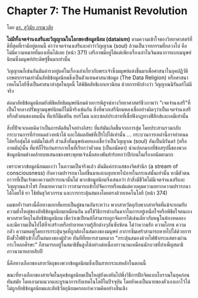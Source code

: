 Chapter 7: The Humanist Revolution
===
โดย [ดร. สุวินัย ภรณวลัย](https://www.facebook.com/suvinaip/posts/2394555527248241?hc_location=ufi)

**ไม่มีทั้งเจตจำนงเสรีและวิญญาณในโลกของข้อมูลนิยม (dataism)**  ตามความเข้าใจของวิทยาศาสตร์ที่ดีที่สุดที่เรามีอยู่ตอนนี้ คำว่าเจตจำนงเสรีและคำว่าวิญญาณ (soul) ล้วนเป็นวาทกรรมที่กลวงโบ๋ คือไม่มีความหมายที่มองเห็นได้เลย (หน้า 371) เสรีภาพมีอยู่ได้แต่เพียงเรื่องเล่าในจินตนาการแบบมนุษย์นิยมซึ่งมนุษย์ประดิษฐ์ขึ้นมาเท่านั้น  

วิญญาณก็เช่นกันมันดำรงอยู่แค่ในเรื่องเล่าเกี่ยวกับพระเจ้าซึ่งมนุษย์แต่งขึ้นมาเพื่อศาสนาในยุคปฏิวัติเกษตรกรรมเท่านั้นลัทธิข้อมูลนิยมซึ่งเป็นตัวแทนศาสนาข้อมูล (The Data Religion) หรือศาสนาเทคโนโลยีซึ่งเป็นศาสนาล่าสุดในยุคนี้ ได้พิชิตลัทธิเอกเทวนิยม ด้วยการหักล้างว่า วิญญาณนิรันดร์ไม่มีจริง

ต่อมาลัทธิข้อมูลนิยมยังพิชิตลัทธิมนุษย์นิยมด้วยการพิสูจน์ทางวิทยาศาสตร์ชีวภาพว่า "เจตจำนงเสรี"ที่เป็นใจกลางปรัชญามนุษย์นิยมก็ไม่มีจริงเช่นกัน สิ่งที่พวกเสรีนิยมหลงเชื่ออย่างผิดๆว่าเป็นเจตจำนงเสรีหรือตัวตนของตนนั้น ที่แท้ก็มีแต่ยีน ฮอร์โมน และเซลล์ประสาทที่เชื่อฟังกฏทางฟิสิกส์และเคมีเท่านั้น

สิ่งที่ปัจเจกเคยคิดว่าเป็นการตัดสินใจอย่างอิสระ ที่แท้มันเกิดขึ้นจากการสุ่ม โดยประสานรวมกลับกระบวนการที่กำหนดล่วงหน้าได้ และได้ผลลัพธ์ที่เป็รไปได้เท่านั้น ... กระบวนการเหล่านี้อาจกำหนดได้หรือสุ่มได้ แต่มันไม่เสรี ส่วนสิ่งที่มนุษย์เคยหลงเชื่อว่าเป็นวิญญาณ (soul) อันเป็นนิรันดร์ (หรืออาตมัน)นั้น ที่แท้ก็ไร้แก่นสารภายในที่เรียกว่าตัวตน (เป็นอนัตตา) น่าแปลกมากที่ข้อสรุปนี้ของพวกข้อมูลนิยมช่างคล้ายบทเสนอของพระพุทธเจ้าเมื่อสองพันห้าร้อยกว่าปีก่อนในเรื่องอนัตตามาก 

เพราะพวกข้อมูลนิยมมองว่า ในความเป็นจริงแล้ว มันมีแค่กระแสของจิตสำนึก (a stream of consciousness) กับความปรารถนาโผล่ขึ้นมาและผลุบหายไปภายในกระแสนั้นเท่านั้น หามีตัวตนถาวรที่เป็นเจ้าของความปรารถนานั้นไม่ พวกข้อมูลนิยมจึงเสนอว่า ถ้าสิ่งมีชีวิตไม่มีเจตจำนงเสรีและวิญญาณแล้วไซร้ ก็หมายความว่า เราสามารถเข้าไปจัดการหรือแม้แต่ควบคุมความอยากความปรารถนาได้โดยใช้ ยา ใช้พันธุวิศวกรรม และการกระตุ้นสมองโดยตรงด้วยเทคโนโลยี  (หน้า 374)

ผมขอย้ำว่าตรงนี้คือทางแยกที่แทบเป็นคู่ขนานกันระหว่าง พวกสายวัตถุกับพวกสายจิตที่แม้จะยอมรับความยิ่งใหญ่ของลัทธิข้อมูลนิยมเหมือนกัน แต่ใช้วิธีการต่างกันมากในการอยู่เหนือใจหรือพิชิตใจตนเอง พวกสายวัตถุในลัทธิข้อมูลนิยม เชื่อว่าเซเปียนส์ก็สามารถถูกจัดการได้เช่นเดียวกับหนูในห้องทดลอง และมีความเป็นไปได้ที่จะสร้างหรือทำลายความรู้สึกต่างๆอันซับซ้อน ไม่ว่าความรัก ความโกรธ ความกลัว ความหดหู่โดยการกระตุ้นจุดที่ถูกต้องในสมองของมนุษย์ อาการซึมเศร้าสามารถหายไปได้ด้วยการฝังขั้วไฟฟ้าเข้าไปในสมองของผู้ป่วย ทันทีที่ทหารสวมหมวก "กระตุ้นสมองด้วยไฟฟ้ากระแสตรงผ่านกระโหลกศีรษะ" ก็สามารถอยู่ในสมาธิขั้นสูงได้อย่างต่อเนื่องยาวนานเหมือนนักบวชที่บำเพ็ญสมาธิภาวนามาหลายสิบปี

นี่คือทางเลือกของสายวัตถุของพวกข้อมูลนิยมซึ่งเป็นสายกระแสหลักในตอนนี้

ขณะที่ทางเลือกของสายจิตในยุคข้อมูลนิยมเป็นใหญ่ยังคงหันไปพึ่งวิธีการฝึกจิตแบบโบราณในยุคก่อนทันสมัย โดยเอามาผนวกและบูรณาการกับเทคโนโลยีในปัจจุบัน โดยยังคงเป็นนายของตัวเองเอาไว้ได้ ไม่ถูกลัทธิข้อมูลนิยมและลัทธิวัตถุนิยมครอบงำความคิดอย่างสิ้นเชิง
<!--stackedit_data:
eyJoaXN0b3J5IjpbLTM1MTk0NDczMl19
-->